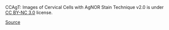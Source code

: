 CCAgT: Images of Cervical Cells with AgNOR Stain Technique v2.0 is under [CC BY-NC 3.0](https://creativecommons.org/licenses/by-nc/3.0/) license.

[Source](https://data.mendeley.com/datasets/wg4bpm33hj/2)